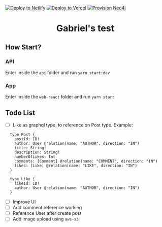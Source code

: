 [![Deploy to Netlify](https://www.netlify.com/img/deploy/button.svg)](https://grandstack.io/deploy-starter-netlify) [![Deploy to Vercel](https://vercel.com/button)](https://grandstack.io/deploy-starter-vercel) [![Provision Neo4j](https://grandstack.io/img/provision-neo4j.png)](https://sandbox.neo4j.com/?usecase=blank-sandbox)

<h1 style="text-align: center;">
  Gabriel's test
</h1>

## How Start?

### API
Enter inside the `api` folder and run `yarn start:dev`

### App
Enter inside the `web-react` folder and run `yarn start`


## Todo List

- [ ] Like as graphql type, to reference on Post type. Example:
````
  type Post {
    postId: ID!
    author: User @relation(name: "AUTHOR", direction: "IN")
    title: String!
    description: String!
    numberOfLikes: Int
    comments: [Comment] @relation(name: "COMMENT", direction: "IN")
    likes: [Like] @relation(name: "LIKE", direction: "IN")
  }

  type Like {
    likeId: ID!
    author: User @relation(name: "AUTHOR", direction: "IN")
  }
````
- [ ] Improve UI
- [ ] Add comment reference working 
- [ ] Reference User after create post
- [ ] Add image upload using `aws-s3` 
